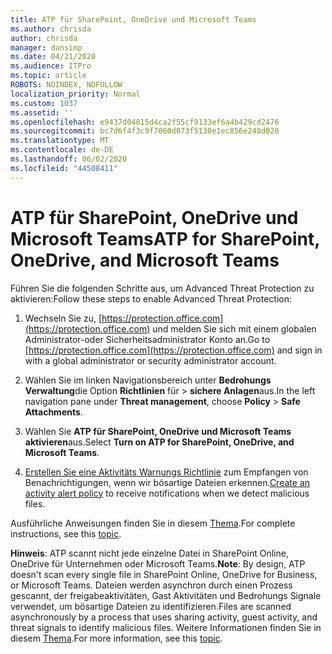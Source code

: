 ```yaml
---
title: ATP für SharePoint, OneDrive und Microsoft Teams
ms.author: chrisda
author: chrisda
manager: dansimp
ms.date: 04/21/2020
ms.audience: ITPro
ms.topic: article
ROBOTS: NOINDEX, NOFOLLOW
localization_priority: Normal
ms.custom: 1037
ms.assetid: ''
ms.openlocfilehash: e9437d04815d4ca2f55cf9133ef6a4b429cd2476
ms.sourcegitcommit: bc7d6f4f3c9f7060d073f5130e1ec856e248d020
ms.translationtype: MT
ms.contentlocale: de-DE
ms.lasthandoff: 06/02/2020
ms.locfileid: "44508411"
---
```

# <a name="atp-for-sharepoint-onedrive-and-microsoft-teams"></a><span data-ttu-id="8df1b-102">ATP für SharePoint, OneDrive und Microsoft Teams</span><span class="sxs-lookup"><span data-stu-id="8df1b-102">ATP for SharePoint, OneDrive, and Microsoft Teams</span></span>

<span data-ttu-id="8df1b-103">Führen Sie die folgenden Schritte aus, um Advanced Threat Protection zu aktivieren:</span><span class="sxs-lookup"><span data-stu-id="8df1b-103">Follow these steps to enable Advanced Threat Protection:</span></span>

1. <span data-ttu-id="8df1b-104">Wechseln Sie zu, [https://protection.office.com](https://protection.office.com) und melden Sie sich mit einem globalen Administrator-oder Sicherheitsadministrator Konto an.</span><span class="sxs-lookup"><span data-stu-id="8df1b-104">Go to [https://protection.office.com](https://protection.office.com) and sign in with a global administrator or security administrator account.</span></span>

2. <span data-ttu-id="8df1b-105">Wählen Sie im linken Navigationsbereich unter **Bedrohungs Verwaltung**die Option **Richtlinien** für \> **sichere Anlagen**aus.</span><span class="sxs-lookup"><span data-stu-id="8df1b-105">In the left navigation pane under **Threat management**, choose **Policy** \> **Safe Attachments**.</span></span>

3. <span data-ttu-id="8df1b-106">Wählen Sie **ATP für SharePoint, OneDrive und Microsoft Teams aktivieren**aus.</span><span class="sxs-lookup"><span data-stu-id="8df1b-106">Select **Turn on ATP for SharePoint, OneDrive, and Microsoft Teams**.</span></span>

4. <span data-ttu-id="8df1b-107">[Erstellen Sie eine Aktivitäts Warnungs Richtlinie](https://docs.microsoft.com/microsoft-365/compliance/create-activity-alerts) zum Empfangen von Benachrichtigungen, wenn wir bösartige Dateien erkennen.</span><span class="sxs-lookup"><span data-stu-id="8df1b-107">[Create an activity alert policy](https://docs.microsoft.com/microsoft-365/compliance/create-activity-alerts) to receive notifications when we detect malicious files.</span></span>

<span data-ttu-id="8df1b-108">Ausführliche Anweisungen finden Sie in diesem [Thema](https://docs.microsoft.com/microsoft-365/security/office-365-security/turn-on-atp-for-spo-odb-and-teams).</span><span class="sxs-lookup"><span data-stu-id="8df1b-108">For complete instructions, see this [topic](https://docs.microsoft.com/microsoft-365/security/office-365-security/turn-on-atp-for-spo-odb-and-teams).</span></span>

<span data-ttu-id="8df1b-109">**Hinweis**: ATP scannt nicht jede einzelne Datei in SharePoint Online, OneDrive für Unternehmen oder Microsoft Teams.</span><span class="sxs-lookup"><span data-stu-id="8df1b-109">**Note**: By design, ATP doesn't scan every single file in SharePoint Online, OneDrive for Business, or Microsoft Teams.</span></span> <span data-ttu-id="8df1b-110">Dateien werden asynchron durch einen Prozess gescannt, der freigabeaktivitäten, Gast Aktivitäten und Bedrohungs Signale verwendet, um bösartige Dateien zu identifizieren.</span><span class="sxs-lookup"><span data-stu-id="8df1b-110">Files are scanned asynchronously by a process that uses sharing activity, guest activity, and threat signals to identify malicious files.</span></span> <span data-ttu-id="8df1b-111">Weitere Informationen finden Sie in diesem [Thema](https://docs.microsoft.com/microsoft-365/security/office-365-security/atp-for-spo-odb-and-teams).</span><span class="sxs-lookup"><span data-stu-id="8df1b-111">For more information, see this [topic](https://docs.microsoft.com/microsoft-365/security/office-365-security/atp-for-spo-odb-and-teams).</span></span>
